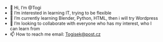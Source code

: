 - 👋 Hi, I’m @Togi
- 👀 I’m interested in learning IT, trying to be flexible
- 🌱 I’m currently learning Blender, Python, HTML, then i will try Wordpress
- 💞️ I’m looking to collaborate with everyone who has my interest, who I can learn from
- 📫 How to reach me email: Togisek@post.cz
<!---
FujinWow/FujinWow is a ✨ special ✨ repository because its `README.md` (this file) appears on your GitHub profile.
You can click the Preview link to take a look at your changes.
--->
